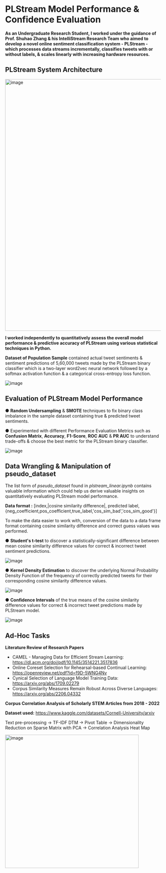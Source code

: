 # PLStream Model Performance & Confidence Evaluation

**As an Undergraduate Research Student, I worked under the guidance of Prof. Shuhao Zhang & his IntelliStream Research Team who aimed to develop a novel online sentiment classification system - PLStream - which processes data streams incrementally, classifies tweets with or without labels, & scales linearly with increasing hardware resources.**

## PLStream System Architecture

<img width="815" alt="image" src="https://user-images.githubusercontent.com/64684527/203735766-49a34564-7bcc-437f-9139-c23cb0714005.png">

**I worked independently to quantitatively assess the overall model performance & predictive accuracy of PLStream using various statistical techniques in Python.**

**Dataset of Population Sample** contained actual tweet sentiments & sentiment predictions of 5,60,000 tweets made by the PLStream binary classifier which is a two-layer word2vec neural network followed by a softmax activation function & a categorical cross-entropy loss function.

![image](https://github.com/adharshasam/SentiStream/assets/64684527/207d4ddc-7286-4bc6-8dab-1885aab11139)

## Evaluation of PLStream Model Performance

● **Random Undersampling** & **SMOTE** techniques to fix binary class imbalance in the sample dataset containing true & predicted tweet sentiments.

● Experimented with different Performance Evaluation Metrics such as **Confusion Matrix**, **Accuracy**, **F1-Score**, **ROC AUC** & **PR AUC** to understand trade-offs & choose the best metric for the PLStream binary classifier.

![image](https://github.com/adharshasam/SentiStream/assets/64684527/c038a4fd-ef8f-4bff-a84f-a693496088d9)

## Data Wrangling & Manipulation of pseudo_dataset

The list form of *pseudo_dataset* found in *plstream_linear.ipynb* contains valuable information which could help us derive valuable insights on quantitatively evaluating PLStream model performance.

**Data format :** [index,|cosine similarity difference|, predicted label,{neg_coefficient,pos_coefficient,true_label,'cos_sim_bad','cos_sim_good'}]

To make the data easier to work with, conversion of the data to a data frame format containing cosine similarity difference and correct guess values was performed.

● **Student's t-test** to discover a statistically-significant difference between mean cosine similarity difference values for correct & incorrect tweet sentiment predictions.

![image](https://github.com/adharshasam/SentiStream/assets/64684527/b572fb1c-35db-40b9-bc07-4b0b8a950766)

● **Kernel Density Estimation** to discover the underlying Normal Probability Density Function of the frequency of correctly predicted tweets for their corresponding cosine similarity difference values.

![image](https://github.com/adharshasam/SentiStream/assets/64684527/1cb234db-2a99-4e12-80d7-2e1157129bea)

● **Confidence Intervals** of the true means of the cosine similarity difference values for correct & incorrect tweet predictions made by PLStream model.

![image](https://github.com/adharshasam/SentiStream/assets/64684527/19d2adb9-2194-408d-82fb-23df78f82a69)

## Ad-Hoc Tasks

**Literature Review of Research Papers**

- CAMEL - Managing Data for Efficient Stream Learning: https://dl.acm.org/doi/pdf/10.1145/3514221.3517836
- Online Coreset Selection for Rehearsal-based Continual Learning: https://openreview.net/pdf?id=f9D-5WNG4Nv
- Cynical Selection of Language Model Training Data: https://arxiv.org/abs/1709.02279
- Corpus Similarity Measures Remain Robust Across Diverse Languages: https://arxiv.org/abs/2206.04332

**Corpus Correlation Analysis of Scholarly STEM Articles from 2018 - 2022**

**Dataset used:** https://www.kaggle.com/datasets/Cornell-University/arxiv

Text pre-processing -> TF-IDF DTM -> Pivot Table -> Dimensionality Reduction on Sparse Matrix with PCA -> Correlation Analysis Heat Map

<img width="432" alt="image" src="https://user-images.githubusercontent.com/64684527/210374182-ca9698bc-2576-470f-bd2c-f8a2550cf9f0.png">
